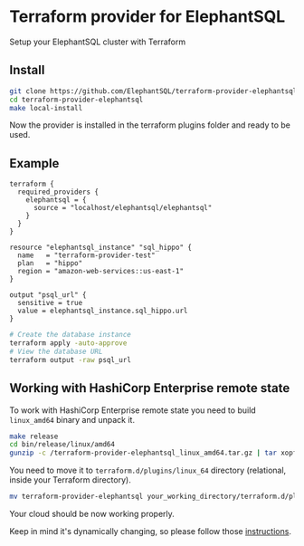 # Terraform provider for ElephantSQL

Setup your ElephantSQL cluster with Terraform

## Install

```sh
git clone https://github.com/ElephantSQL/terraform-provider-elephantsql.git
cd terraform-provider-elephantsql
make local-install
```

Now the provider is installed in the terraform plugins folder and ready to be used.

## Example

```hcl
terraform {
  required_providers {
    elephantsql = {
      source = "localhost/elephantsql/elephantsql"
    }
  }
}

resource "elephantsql_instance" "sql_hippo" {
  name   = "terraform-provider-test"
  plan   = "hippo"
  region = "amazon-web-services::us-east-1"
}

output "psql_url" {
  sensitive = true
  value = elephantsql_instance.sql_hippo.url
}
```

```bash
# Create the database instance
terraform apply -auto-approve
# View the database URL
terraform output -raw psql_url
```

## Working with HashiCorp Enterprise remote state

To work with HashiCorp Enterprise remote state you need to build `linux_amd64` binary and unpack it.

```sh
make release
cd bin/release/linux/amd64
gunzip -c /terraform-provider-elephantsql_linux_amd64.tar.gz | tar xopf -
```

You need to move it to `terraform.d/plugins/linux_64` directory (relational, inside your Terraform directory).
```sh
mv terraform-provider-elephantsql your_working_directory/terraform.d/plugins/linux_64
```
Your cloud should be now working properly.

Keep in mind it's dynamically changing, so please follow those [instructions](https://www.terraform.io/docs/cloud/run/index.html#custom-and-community-providers).
